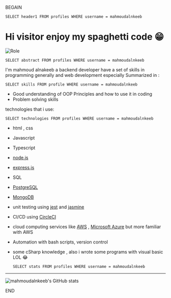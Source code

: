 BEGAIN

  `SELECT header1 FROM profiles WHERE username = mahmoudalnkeeb`

# Hi visitor enjoy my spaghetti code 😁
![Role](https://img.shields.io/badge/Backend%20-Javascript-%23f1c40f)

  `SELECT abstract FROM profiles WHERE username = mahmoudalnkeeb`

I'm mahmoud alnakeeb a backend developer have a set of skills in programming generally and web development especially 
Summarized in :

  `SELECT skills FROM profile WHERE username = mahmoudalnkeeb`

- Good understanding of OOP Principles and how to use it in coding
- Problem solving skills 

technologies that i use:
  
  `SELECT technologies FROM profiles WHERE username = mahmoudalnkeeb`
  
- html , css
- Javascript 
- Typescript 
- [node.js](https://nodejs.org/en/) 
- [express.js](https://expressjs.com/)
- SQL
- [PostgreSQL](https://www.postgresql.org/) 
- [MongoDB](https://www.mongodb.com/)
- unit testing using [jest](https://jestjs.io/) and [jasmine](https://jasmine.github.io/)
- CI/CD using [CircleCI](https://circleci.com/)
- cloud computing services like [AWS](https://aws.amazon.com/) , [Microsoft Azure](https://azure.microsoft.com/) but more familiar with AWS
- Automation with bash scripts, version control
- some cSharp knowledge , also i wrote some programs with visual basic LOL 😂

  `SELECT stats FROM profiles WHERE username = mahmoudalnkeeb`

---
![mahmoudalnkeeb's GitHub stats](https://github-readme-stats.vercel.app/api?username=mahmoudalnkeeb&show_icons=true)

END
